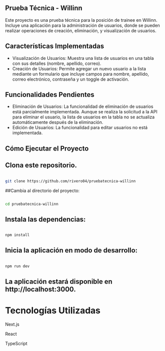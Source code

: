 ## Prueba Técnica - Willinn

Este proyecto es una prueba técnica para la posición de trainee en Willinn. Incluye una aplicación para la administración de usuarios, donde se pueden realizar operaciones de creación, eliminación, y visualización de usuarios.

## Características Implementadas

- Visualización de Usuarios: Muestra una lista de usuarios en una tabla con sus detalles (nombre, apellido, correo).
- Creación de Usuarios: Permite agregar un nuevo usuario a la lista mediante un formulario que incluye campos para nombre, apellido, correo electrónico, contraseña y un toggle de activación.

## Funcionalidades Pendientes

- Eliminación de Usuarios: La funcionalidad de eliminación de usuarios está parcialmente implementada. Aunque se realiza la solicitud a la API para eliminar el usuario, la lista de usuarios en la tabla no se actualiza automáticamente después de la eliminación.
- Edición de Usuarios: La funcionalidad para editar usuarios no está implementada.

## Cómo Ejecutar el Proyecto

## Clona este repositorio.

```bash

git clone https://github.com/rivero04/pruebatecnica-willinn
```
##Cambia al directorio del proyecto:
```bash

cd pruebatecnica-willinn
```
## Instala las dependencias:

```bash

npm install
```

## Inicia la aplicación en modo de desarrollo:

```bash

npm run dev
```

## La aplicación estará disponible en http://localhost:3000.

# Tecnologías Utilizadas

Next.js

React

TypeScript
